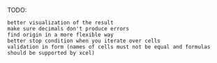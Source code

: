 TODO:
    
    better visualization of the result
    make sure decimals don't produce errors
    find origin in a more flexible way
    better stop condition when you iterate over cells
    validation in form (names of cells must not be equal and formulas should be supported by xcel)
    
